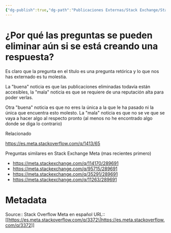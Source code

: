 ```yaml
---
{"dg-publish":true,"dg-path":"Publicaciones Externas/Stack Exchange/Stack Overflow en español/Stack Overflow en español Meta/es.meta.stackoverflow.com-3372.md","permalink":"/publicaciones-externas/stack-exchange/stack-overflow-en-espanol/stack-overflow-en-espanol-meta/es-meta-stackoverflow-com-3372/","title":"¿Por qué las preguntas se pueden eliminar aún si se está creando una respuesta?","hide":true,"noteIcon":"\"0\"","created":"2024-04-03T12:49:10.421-06:00","updated":"2024-04-05T16:44:02.927-06:00"}
---
```


# ¿Por qué las preguntas se pueden eliminar aún si se está creando una respuesta?

Es claro que la pregunta en el título es una pregunta retórica y lo que nos has externado es tu molestia.

La "buena" noticia es que las publicaciones eliminadas todavía están accesibles, la "mala" noticia es que se requiere de una reputación alta para poder verlas.

Otra "buena" noticia es que no eres la única a la que le ha pasado ni la única que encuentra esto molesto. La "mala" noticia es que no se ve que se vaya a hacer algo al respecto pronto (al menos no he encontrado algo donde se diga lo contrario)

Relacionado

https://es.meta.stackoverflow.com/q/1413/65

Preguntas similares en Stack Exchange Meta (mas recientes primero)

- https://meta.stackexchange.com/q/114170/289691
- https://meta.stackexchange.com/q/95715/289691
- https://meta.stackexchange.com/q/35291/289691
- https://meta.stackexchange.com/q/11263/289691



# Metadata
Source:: Stack Overflow Meta en español
URL:: [[https://es.meta.stackoverflow.com/q/3372\|https://es.meta.stackoverflow.com/q/3372]]

